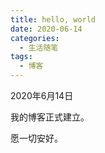 ```yaml
---
title: hello, world
date: 2020-06-14
categories: 
  - 生活随笔
tags: 
  - 博客
---
```


2020年6月14日

我的博客正式建立。

愿一切安好。